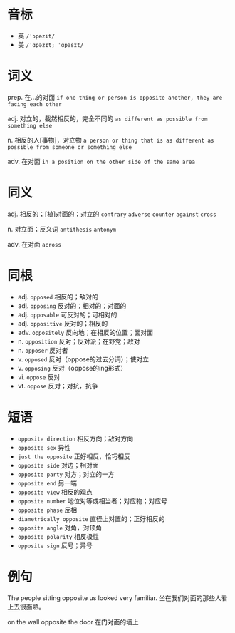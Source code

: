 # 音标

- 英 `/'ɔpəzit/`
- 美 `/ˈɑpəzɪt; ˈɑpəsɪt/`

# 词义

prep. 在…的对面
`if one thing or person is opposite another, they are facing each other`

adj. 对立的，截然相反的，完全不同的
`as different as possible from something else`

n. 相反的人[事物]，对立物
`a person or thing that is as different as possible from someone or something else`

adv. 在对面
`in a position on the other side of the same area`

# 同义

adj. 相反的；[植]对面的；对立的
`contrary` `adverse` `counter` `against` `cross`

n. 对立面；反义词
`antithesis` `antonym`

adv. 在对面
`across`

# 同根

- adj. `opposed` 相反的；敌对的
- adj. `opposing` 反对的；相对的；对面的
- adj. `opposable` 可反对的；可相对的
- adj. `oppositive` 反对的；相反的
- adv. `oppositely` 反向地；在相反的位置；面对面
- n. `opposition` 反对；反对派；在野党；敌对
- n. `opposer` 反对者
- v. `opposed` 反对（oppose的过去分词）；使对立
- v. `opposing` 反对（oppose的ing形式）
- vi. `oppose` 反对
- vt. `oppose` 反对；对抗，抗争

# 短语

- `opposite direction` 相反方向；敌对方向
- `opposite sex` 异性
- `just the opposite` 正好相反，恰巧相反
- `opposite side` 对边；相对面
- `opposite party` 对方；对立的一方
- `opposite end` 另一端
- `opposite view` 相反的观点
- `opposite number` 地位对等或相当者；对应物；对应号
- `opposite phase` 反相
- `diametrically opposite` 直径上对置的；正好相反的
- `opposite angle` 对角，对顶角
- `opposite polarity` 相反极性
- `opposite sign` 反号；异号

# 例句

The people sitting opposite us looked very familiar.
坐在我们对面的那些人看上去很面熟。

on the wall opposite the door
在门对面的墙上


